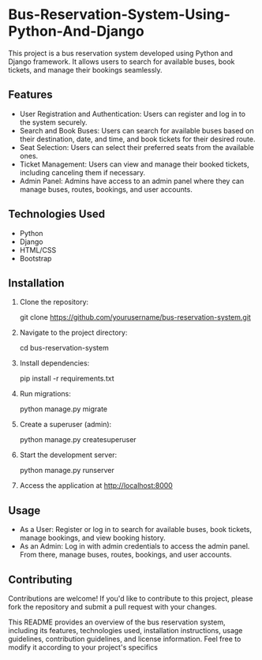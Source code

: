 # Bus-Reservation-System-Using-Python-And-Django

This project is a bus reservation system developed using Python and Django framework. It allows users to search for available buses, book tickets, and manage their bookings seamlessly.

## Features
- User Registration and Authentication: Users can register and log in to the system securely.
- Search and Book Buses: Users can search for available buses based on their destination, date, and time, and book tickets for their desired route.
- Seat Selection: Users can select their preferred seats from the available ones.
- Ticket Management: Users can view and manage their booked tickets, including canceling them if necessary.
- Admin Panel: Admins have access to an admin panel where they can manage buses, routes, bookings, and user accounts.

## Technologies Used
- Python
- Django
- HTML/CSS
- Bootstrap

## Installation
1. Clone the repository:
   
   git clone https://github.com/yourusername/bus-reservation-system.git
   

2. Navigate to the project directory:
   
   cd bus-reservation-system
   

3. Install dependencies:
   
   pip install -r requirements.txt
   

4. Run migrations:
   
   python manage.py migrate
   

5. Create a superuser (admin):
   
   python manage.py createsuperuser
   

6. Start the development server:
   
   python manage.py runserver
   

7. Access the application at [http://localhost:8000](http://localhost:8000)

## Usage
- As a User: Register or log in to search for available buses, book tickets, manage bookings, and view booking history.
- As an Admin: Log in with admin credentials to access the admin panel. From there, manage buses, routes, bookings, and user accounts.

## Contributing
Contributions are welcome! If you'd like to contribute to this project, please fork the repository and submit a pull request with your changes.


This README provides an overview of the bus reservation system, including its features, technologies used, installation instructions, usage guidelines, contribution guidelines, and license information. Feel free to modify it according to your project's specifics
